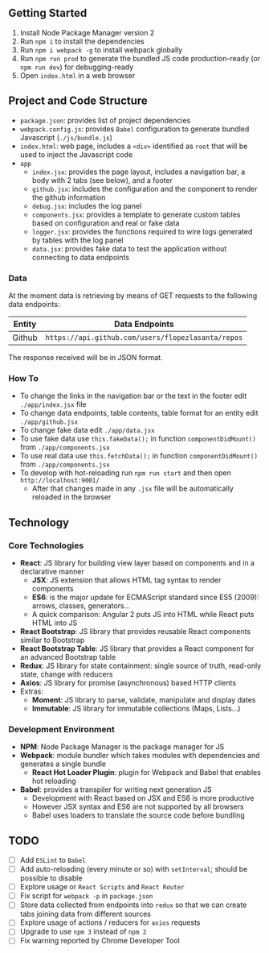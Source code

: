 ## Getting Started

1. Install Node Package Manager version 2
2. Run `npm i` to install the dependencies
3. Run `npm i webpack -g` to install webpack globally
4. Run `npm run prod` to generate the bundled JS code production-ready (or `npm run dev`) for debugging-ready
5. Open `index.html` in a web browser

## Project and Code Structure

- `package.json`: provides list of project dependencies
- `webpack.config.js`: provides `Babel` configuration to generate bundled Javascript (`./js/bundle.js`)
- `index.html`: web page, includes a `<div>` identified as `root` that will be used to inject the Javascript code
- `app`
  - `index.jsx`: provides the page layout, includes a navigation bar, a body with 2 tabs (see below), and a footer
  - `github.jsx`: includes the configuration and the component to render the github information
  - `debug.jsx`: includes the log panel
  - `components.jsx`: provides a template to generate custom tables based on configuration and real or fake data
  - `logger.jsx`: provides the functions required to wire logs generated by tables with the log panel
  - `data.jsx`: provides fake data to test the application without connecting to data endpoints

### Data

At the moment data is retrieving by means of GET requests to the following data endpoints:

| Entity | Data Endpoints |
| ------ | -------------- |
| Github | `https://api.github.com/users/flopezlasanta/repos` |

The response received will be in JSON format.

### How To

- To change the links in the navigation bar or the text in the footer edit `./app/index.jsx` file
- To change data endpoints, table contents, table format for an entity edit `./app/github.jsx`
- To change fake data edit `./app/data.jsx`
- To use fake data use `this.fakeData();` in function `componentDidMount()` from `./app/components.jsx`
- To use real data use `this.fetchData();` in function `componentDidMount()` from `./app/components.jsx`
- To develop with hot-reloading run `npm run start` and then open `http://localhost:9001/`
  - After that changes made in any `.jsx` file will be automatically reloaded in the browser

## Technology

### Core Technologies

- **React**: JS library for building view layer based on components and in a declarative manner
  - **JSX**: JS extension that allows HTML tag syntax to render components
  - **ES6**: is the major update for ECMAScript standard since ES5 (2009): arrows, classes, generators…
  - A quick comparison: Angular 2 puts JS into HTML while React puts HTML into JS
- **React Bootstrap**: JS library that provides reusable React components similar to Bootstrap
- **React Bootstrap Table**: JS library that provides a React component for an advanced Bootstrap table
- **Redux**: JS library for state containment: single source of truth, read-only state, change with reducers
- **Axios**: JS library for promise (asynchronous) based HTTP clients
- Extras:
  - **Moment**: JS library to parse, validate, manipulate and display dates
  - **Immutable**: JS library for immutable collections (Maps, Lists…)

### Development Environment

- **NPM**: Node Package Manager is the package manager for JS 
- **Webpack**: module bundler which takes modules with dependencies and generates a single bundle
  - **React Hot Loader Plugin**: plugin for Webpack and Babel that enables hot reloading
- **Babel**: provides a transpiler for writing next generation JS
  - Development with React based on JSX and ES6 is more productive
  - However JSX syntax and ES6 are not supported by all browsers
  - Babel uses loaders to translate the source code before bundling

## TODO

- [ ] Add `ESLint` to `Babel`
- [ ] Add auto-reloading (every minute or so) with `setInterval`; should be possible to disable
- [ ] Explore usage or `React Scripts` and `React Router`
- [ ] Fix script for `webpack -p` in `package.json`
- [ ] Store data collected from endpoints into `redux` so that we can create tabs joining data from different sources
- [ ] Explore usage of actions / reducers for `axios` requests
- [ ] Upgrade to use `npm 3` instead of `npm 2`
- [ ] Fix warning reported by Chrome Developer Tool
